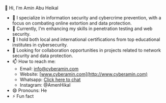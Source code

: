 👋 Hi, I'm Amin Abu Heikal
- 👀 I specialize in information security and cybercrime prevention, with a focus on combating online extortion and data protection.
- 🌱 Currently, I'm enhancing my skills in penetration testing and web security.
- 💼 I hold both local and international certifications from top educational institutes in cybersecurity.
- 💞️ Looking for collaboration opportunities in projects related to network security and data protection.
- 📫 How to reach me:
  - Email: [info@cyberamin.com](mailto:info@cyberamin.com)
  - Website: [www.cyberamin.com](http://www.cyberamin.com)
  - Whatsapp: [Click here to chat](https://wa.me/18885688804)
  - Instagram: @AmenHikal
- 😄 Pronouns: He
- ⚡ Fun fact

<!---CyberAmen/CyberAmen is a ✨ special ✨
